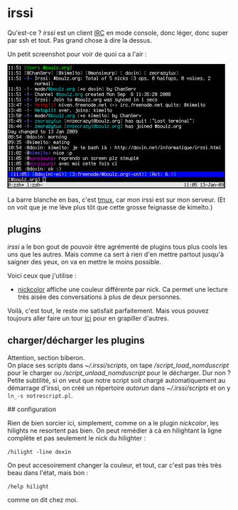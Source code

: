 # irssi

Qu'est-ce ? *irssi* est un client
[IRC](http://fr.wikipedia.org/wiki/Internet<i>Relay<i>Chat) en mode console,
donc léger, donc super par ssh et tout. Pas grand chose à dire la dessus.  
  
Un petit screenshot pour voir de quoi ca a l'air :  

![irssi.png](irssi.png)

La barre blanche en bas, c'est [tmux](/informatique/tmux.html), car mon irssi
est sur mon serveur. (Et on voit que je me lève plus tôt que cette grosse
feignasse de kimelto.)



## plugins

_irssi_ a le bon gout de pouvoir être agrémenté de plugins tous plus cools les
uns que les autres. Mais comme ca sert à rien d'en mettre partout jusqu'à
saigner des yeux, on va en mettre le moins possible.  
  
Voici ceux que j'utilise :

- [nickcolor](http://scripts.irssi.org/scripts/nickcolor.pl) affiche une couleur
  différente par nick. Ca permet une lecture très aisée des conversations à plus
  de deux personnes.

Voilà, c'est tout, le reste me satisfait parfaitement. Mais vous pouvez toujours
aller faire un tour [ici](http://scripts.irssi.org) pour en grapiller d'autres.



## charger/décharger les plugins

Attention, section biberon.  
On place ses scripts dans _~/.irssi/scripts_, on tape _/script_load_nomduscript_
pour le charger ou _/script_unload_nomduscript_ pour le décharger. Dur non ?  
Petite subtilité, si on veut que notre script soit chargé automatiquement au
démarrage d'irssi, on créé un répertoire _autorun_ dans _~/.irssi/scripts_ et
on y `ln_-s notrescript.pl`.



## configuration

Rien de bien sorcier ici, simplement, comme on a le plugin _nickcolor_, les
hilights ne resortent pas bien. On peut remédier à cà en hilightant la ligne
complète et pas seulement le nick du hilighter :

	/hilight -line doxin

On peut accesoirement changer la couleur, et tout, car c'est pas très très
beau dans l'état, mais bon :

	/help hilight

comme on dit chez moi.
